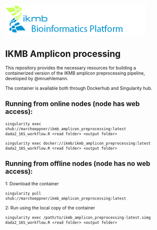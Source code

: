 ![](images/ikmb_bfx_logo.png)

# IKMB Amplicon processing

This repository provides the necessary resources for building a containerized version of the IKMB amplicon preprocessing pipeline, developed by @mruehlemann. 

The container is available both through Dockerhub and Singularity hub.

## Running from online nodes (node has web access):

```
singularity exec shub://marchoeppner/ikmb_amplicon_preprocessing:latest dada2_16S_workflow.R <read folder> <output folder>
```

```
singularity exec docker://ikmb/ikmb_amplicon_preprocessing:latest dada2_16S_workflow.R <read folder> <output folder>
```

## Running from offline nodes (node has no web access):

1: Download the container
```
singularity pull shub://marchoeppner/ikmb_amplicon_preprocessing:latest
```

2: Run using the local copy of the container

```
singularity exec /path/to/ikmb_amplicon_preprocessing-latest.simg dada2_16S_workflow.R <read folder> <output folder>
```





